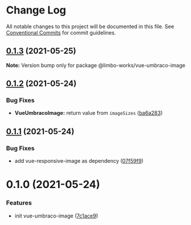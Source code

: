 # Change Log

All notable changes to this project will be documented in this file.
See [Conventional Commits](https://conventionalcommits.org) for commit guidelines.

## [0.1.3](https://github.com/limbo-works/limbo-frontend/compare/@limbo-works/vue-umbraco-image@0.1.2...@limbo-works/vue-umbraco-image@0.1.3) (2021-05-25)

**Note:** Version bump only for package @limbo-works/vue-umbraco-image





## [0.1.2](https://github.com/limbo-works/limbo-frontend/compare/@limbo-works/vue-umbraco-image@0.1.1...@limbo-works/vue-umbraco-image@0.1.2) (2021-05-24)


### Bug Fixes

* **VueUmbracoImage:** return value from `imageSizes` ([ba6a283](https://github.com/limbo-works/limbo-frontend/commit/ba6a2831cb311fe844f6379c79cb08dfac77d3a2))





## [0.1.1](https://github.com/limbo-works/limbo-frontend/compare/@limbo-works/vue-umbraco-image@0.1.0...@limbo-works/vue-umbraco-image@0.1.1) (2021-05-24)


### Bug Fixes

* add vue-responsive-image as dependency ([07f59f9](https://github.com/limbo-works/limbo-frontend/commit/07f59f961db60f6ca2b17e6663e3b353e00e537a))





# 0.1.0 (2021-05-24)


### Features

* init vue-umbraco-image ([7c1ace9](https://github.com/limbo-works/limbo-frontend/commit/7c1ace9619eeb9600b75aef3bc1b1226e0e77ede))
